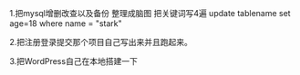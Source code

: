1.把mysql增删改查以及备份 整理成脑图
把关键词写4遍
update tablename set age=18 where name = "stark"

2.把注册登录提交那个项目自己写出来并且跑起来。

3.把WordPress自己在本地搭建一下
